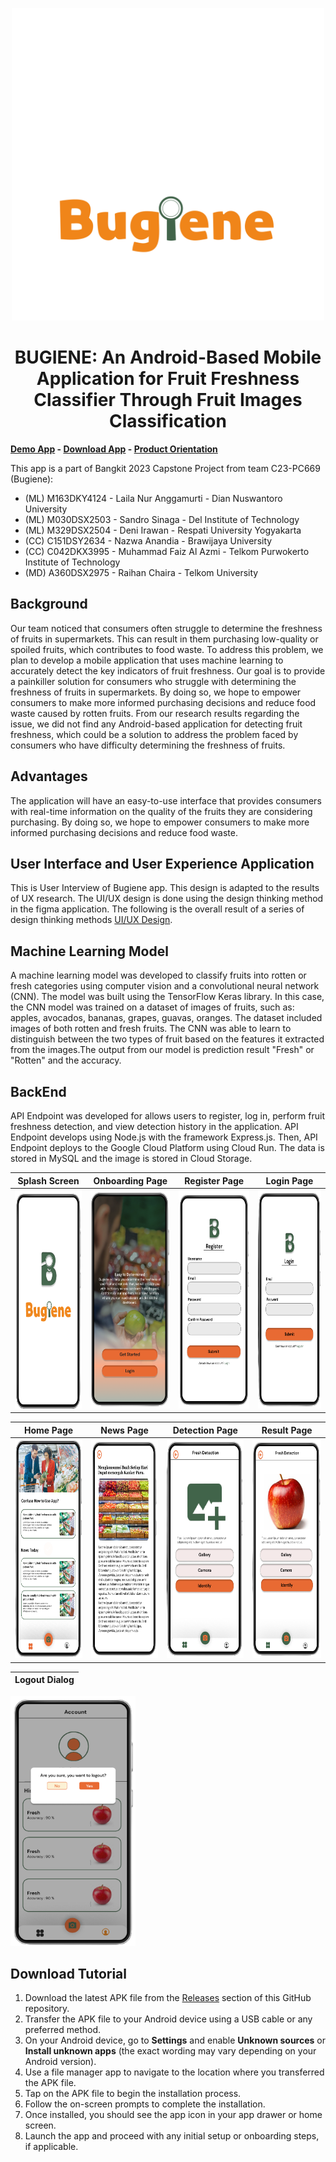 <p align="center">
  <img width="500" src="https://raw.githubusercontent.com/Bugiene/Bugiene-app/master/assets/text-hijau.svg">
</p>
<h1 align="center">BUGIENE: An Android-Based Mobile Application for Fruit Freshness Classifier Through Fruit Images Classification</h1>

**[Demo App](https://drive.google.com/file/d/1P_mv8vSAr0Hl-MKJqUP82yl7K4E3a3hn/view?usp=sharing) - [Download App]([https://drive.google.com/file/d/1Y4d-aQ7V_emExz7EuUUEmMpTsPSCLb2P/view?usp=sharing](https://github.com/Bugiene/Bugiene-app/releases/tag/v0.0.1)) - [Product Orientation](https://docs.google.com/presentation/d/1yAfovJBNfScIK0mmg1fSs6Z8q53hoMbsWlkZNrVa63Y/edit?usp=sharing)**
  
This app is a part of Bangkit 2023 Capstone Project from team C23-PC669 (Bugiene):

- (ML) M163DKY4124 - Laila Nur Anggamurti - Dian Nuswantoro University
- (ML) M030DSX2503 - Sandro Sinaga - Del Institute of Technology 
- (ML) M329DSX2504 - Deni Irawan - Respati University Yogyakarta 
- (CC) C151DSY2634 - Nazwa Anandia - Brawijaya University
- (CC) C042DKX3995 - Muhammad Faiz Al Azmi - Telkom Purwokerto Institute of Technology 
- (MD) A360DSX2975 - Raihan Chaira - Telkom University


## Background
Our team noticed that consumers often struggle to determine the freshness of fruits in supermarkets. This can result in them purchasing low-quality or spoiled fruits, which contributes to food waste. To address this problem, we plan to develop a mobile application that uses machine learning to accurately detect the key indicators of fruit freshness. Our goal is to provide a painkiller solution for consumers who struggle with determining the freshness of fruits in supermarkets. By doing so, we hope to empower consumers to make more informed purchasing decisions and reduce food waste caused by rotten fruits. From our research results regarding the issue, we did not find any Android-based application for detecting fruit freshness, which could be a solution to address the problem faced by consumers who have difficulty determining the freshness of fruits.

## Advantages
The application will have an easy-to-use interface that provides consumers with real-time information on the quality of the fruits they are considering purchasing. By doing so, we hope to empower consumers to make more informed purchasing decisions and reduce food waste.

## User Interface and User Experience Application
This is User Interview of Bugiene app. This design is adapted to the results of UX research. The UI/UX design is done using the design thinking method in the figma application. The following is the overall result of a series of design thinking methods [UI/UX Design](https://www.figma.com/file/WdskoPJdzXUjC1npEYWwYr/Capstone?type=design&node-id=0%3A1&t=RW8zO8jGKZFqUnAI-1). 

## Machine Learning Model
A machine learning model was developed to classify fruits into rotten or fresh categories using computer vision and a convolutional neural network (CNN). The model was built using the TensorFlow Keras library. In this case, the CNN model was trained on a dataset of images of fruits, such as: apples, avocados, bananas, grapes, guavas, oranges. The dataset included images of both rotten and fresh fruits. The CNN was able to learn to distinguish between the two types of fruit based on the features it extracted from the images.The output from our model is prediction result "Fresh" or "Rotten" and the accuracy.

## BackEnd
API Endpoint was developed for allows users to register, log in, perform fruit freshness detection, and view detection history in the application. API Endpoint develops using Node.js with the framework Express.js. Then, API Endpoint deploys to the Google Cloud Platform using Cloud Run. The data is stored in MySQL and the image is stored in Cloud Storage.



| Splash Screen | Onboarding Page | Register Page | Login Page |
| ------------- | --------------- | ------------- | ----------- |
| <img src="https://github.com/Bugiene/Bugiene-app/raw/master/assets/Splash%20Screen.png" width="200" height="350"> | <img src="https://github.com/Bugiene/Bugiene-app/raw/master/assets/Onboarding%20Page.png" width="200" height="350"> | <img src="https://github.com/Bugiene/Bugiene-app/raw/master/assets/Register%20Page.png" width="200" height="350"> | <img src="https://github.com/Bugiene/Bugiene-app/raw/master/assets/Login%20Page.png" width="200" height="350"> |



| Home Page  | News Page| Detection Page | Result Page
| ------------- | ------------- | ------------- | ------------- | 
| <img src="https://github.com/Bugiene/Bugiene-app/raw/master/assets/Home%20Page.png" width="200" height="350"> | <img src="https://github.com/Bugiene/Bugiene-app/raw/master/assets/News%20Article%20Page.png" width="200" height="350"> | <img src="https://github.com/Bugiene/Bugiene-app/raw/master/assets/Detection%20Page.png" width="200" height="350"> | <img src="https://github.com/Bugiene/Bugiene-app/raw/master/assets/Image%20Loaded%20Detection%20Paage.png" width="200" height="350"> 

| Logout Dialog  | 
| ------------- |
 <img src="https://github.com/Bugiene/Bugiene-app/raw/master/assets/Log%20Out%20Validation%20Page.png" width="200" height="400"> 

## Download Tutorial
1.  Download the latest APK file from the [Releases]([https://github.com/organization/repo/releases](https://github.com/Bugiene/Bugiene-app/releases/tag/v0.0.1)) section of this GitHub repository.
2.  Transfer the APK file to your Android device using a USB cable or any preferred method.
3.  On your Android device, go to **Settings** and enable **Unknown sources** or **Install unknown apps** (the exact wording may vary depending on your Android version).
4.  Use a file manager app to navigate to the location where you transferred the APK file.
5.  Tap on the APK file to begin the installation process.
6.  Follow the on-screen prompts to complete the installation.
7.  Once installed, you should see the app icon in your app drawer or home screen.
8.  Launch the app and proceed with any initial setup or onboarding steps, if applicable.

